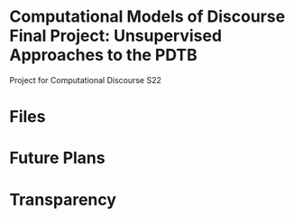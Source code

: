 # Computational Models of Discourse Final Project:  Unsupervised Approaches to the PDTB
Project for Computational Discourse S22

# Files

# Future Plans

# Transparency
